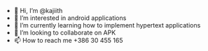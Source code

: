 - 👋 Hi, I’m @kajiith
- 👀 I’m interested in android applications
- 🌱 I’m currently learning how to implement hypertext applications
- 💞️ I’m looking to collaborate on APK
- 📫 How to reach me +386 30 455 165

<!---
kajiith/kajiith is a ✨ special ✨ repository because its `README.md` (this file) appears on your GitHub profile.
You can click the Preview link to take a look at your changes.
--->
